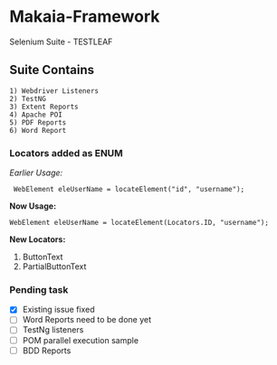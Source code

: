 # Makaia-Framework
Selenium Suite - TESTLEAF
## Suite Contains
```
1) Webdriver Listeners
2) TestNG
3) Extent Reports
4) Apache POI
5) PDF Reports
6) Word Report
```
### Locators added as ENUM
*Earlier Usage:*
```
 WebElement eleUserName = locateElement("id", "username");
```
**Now Usage:**
```
WebElement eleUserName = locateElement(Locators.ID, "username");
```
  
**New Locators:**
1) ButtonText
2) PartialButtonText 

### Pending task
- [x] Existing issue fixed
- [ ] Word Reports need to be done yet
- [ ] TestNg listeners
- [ ] POM parallel execution sample
- [ ] BDD Reports